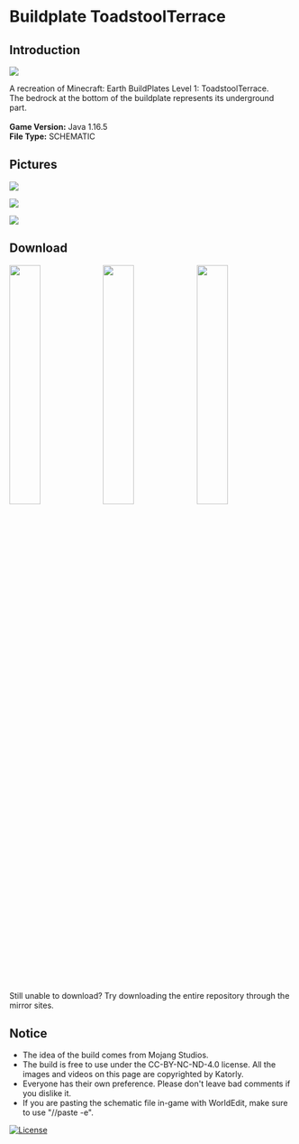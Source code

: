 # Buildplate ToadstoolTerrace
## Introduction

<img align="center" src="https://cdn.jsdelivr.net/gh/katorly/Level1-Buildplates/ToadstoolTerrace/screenshots/pic1.PNG">

A recreation of Minecraft: Earth BuildPlates Level 1: ToadstoolTerrace.<br>
The bedrock at the bottom of the buildplate represents its underground part.<br>
<br>
<b>Game Version:</b> Java 1.16.5<br>
<b>File Type:</b> SCHEMATIC<br>

## Pictures

<img align="center" src="https://cdn.jsdelivr.net/gh/katorly/Level1-Buildplates/ToadstoolTerrace/screenshots/pic2.PNG"><br>

<img align="center" src="https://cdn.jsdelivr.net/gh/katorly/Level1-Buildplates/ToadstoolTerrace/screenshots/pic3.PNG"><br>

<img align="center" src="https://cdn.jsdelivr.net/gh/katorly/Level1-Buildplates/ToadstoolTerrace/screenshots/pic4.PNG"><br>

## Download

<a href="https://github.com/katorly/Level1-Buildplates/raw/master/ToadstoolTerrace/ToadstoolTerrace.schem" target="_blank"><img align="center" width="33%" src="https://cdn.jsdelivr.net/gh/katorly/katorly/SocialLinks/Download1.png"></a><a href="https://github.com.cnpmjs.org/katorly/Level1-Buildplates/raw/master/ToadstoolTerrace/ToadstoolTerrace.schem" target="_blank"><img align="center" width="33%" src="https://cdn.jsdelivr.net/gh/katorly/katorly/SocialLinks/Download2.png"></a><a href="https://hub.fastgit.org/katorly/Level1-Buildplates/raw/master/ToadstoolTerrace/ToadstoolTerrace.schem" target="_blank"><img align="center" width="33%" src="https://cdn.jsdelivr.net/gh/katorly/katorly/SocialLinks/Download3.png"></a><br>
Still unable to download? Try downloading the entire repository through the mirror sites.<br>

## Notice

- The idea of the build comes from Mojang Studios.
- The build is free to use under the CC-BY-NC-ND-4.0 license. All the images and videos on this page are copyrighted by Katorly.
- Everyone has their own preference. Please don't leave bad comments if you dislike it.
- If you are pasting the schematic file in-game with WorldEdit, make sure to use "//paste -e".

[![License](https://img.shields.io/badge/license-CC--BY--NC--ND--4.0-green?style=for-the-badge)](http://creativecommons.org/licenses/by-nc-nd/4.0)